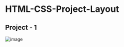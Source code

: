# HTML-CSS-Project-Layout
## Project - 1
![image](https://github.com/user-attachments/assets/4b01f9c3-0500-4f48-b285-4960ba8cb6a3)
